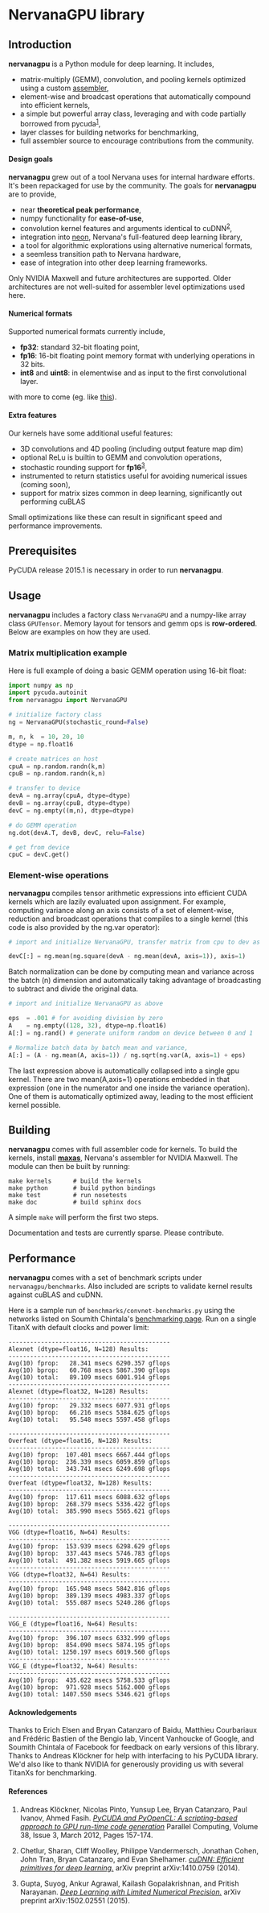 # NervanaGPU library

## Introduction

**nervanagpu** is a Python module for deep learning. It includes,

- matrix-multiply (GEMM), convolution, and pooling kernels optimized using a custom [assembler](https://github.com/NervanaSystems/maxas),
- element-wise and broadcast operations that automatically compound into efficient kernels,
- a simple but powerful array class, leveraging and with code partially borrowed from pycuda<sup>[1](#refs)</sup>,
- layer classes for building networks for benchmarking,
- full assembler source to encourage contributions from the community.

#### Design goals

**nervanagpu** grew out of a tool Nervana uses for internal hardware efforts. It's been repackaged for use by the community. The goals for **nervanagpu** are to provide,

- near **theoretical peak performance**,
- numpy functionality for **ease-of-use**,
- convolution kernel features and arguments identical to cuDNN<sup>[2](#refs)</sup>,
- integration into [neon](https://github.com/NervanaSystems/neon), Nervana's full-featured deep learning library,
- a tool for algorithmic explorations using alternative numerical formats,
- a seemless transition path to Nervana hardware,
- ease of integration into other deep learning frameworks.

Only NVIDIA Maxwell and future architectures are supported. Older architectures are not well-suited for assembler level optimizations used here.

#### Numerical formats

Supported numerical formats currently include,

- **fp32**: standard 32-bit floating point,
- **fp16**: 16-bit floating point memory format with underlying operations in 32 bits.
- **int8** and **uint8**: in elementwise and as input to the first convolutional layer.

with more to come (eg. like [this](https://github.com/NervanaSystems/nervana-lib-gpu-performance-preview)).

#### Extra features

Our kernels have some additional useful features:

- 3D convolutions and 4D pooling (including output feature map dim)
- optional ReLu is builtin to GEMM and convolution operations,
- stochastic rounding support for **fp16**<sup>[3](#refs)</sup>,
- instrumented to return statistics useful for avoiding numerical issues (coming soon),
- support for matrix sizes common in deep learning, significantly out performing cuBLAS

Small optimizations like these can result in significant speed and performance improvements.

## Prerequisites

PyCUDA release 2015.1 is necessary in order to run **nervanagpu**.

## Usage

**nervanagpu** includes a factory class `NervanaGPU` and a numpy-like array class `GPUTensor`. Memory layout for tensors and gemm ops is **row-ordered**. Below are examples on how they are used.

### Matrix multiplication example

Here is full example of doing a basic GEMM operation using 16-bit float:

```python
import numpy as np
import pycuda.autoinit
from nervanagpu import NervanaGPU

# initialize factory class
ng = NervanaGPU(stochastic_round=False)

m, n, k  = 10, 20, 10
dtype = np.float16

# create matrices on host
cpuA = np.random.randn(k,m)
cpuB = np.random.randn(k,n)

# transfer to device
devA = ng.array(cpuA, dtype=dtype)
devB = ng.array(cpuB, dtype=dtype)
devC = ng.empty((m,n), dtype=dtype)

# do GEMM operation
ng.dot(devA.T, devB, devC, relu=False)

# get from device
cpuC = devC.get()
```

### Element-wise operations

**nervanagpu** compiles tensor arithmetic expressions into efficient CUDA kernels which are lazily evaluated upon assignment. For example, computing variance along an axis consists of a set of element-wise, reduction and broadcast operations that compiles to a single kernel (this code is also provided by the ng.var operator):

```python
# import and initialize NervanaGPU, transfer matrix from cpu to dev as above

devC[:] = ng.mean(ng.square(devA - ng.mean(devA, axis=1)), axis=1)

```

Batch normalization can be done by computing mean and variance across the batch (n) dimension and automatically taking advantage of broadcasting to subtract and divide the original data.

```python
# import and initialize NervanaGPU as above

eps  = .001 # for avoiding division by zero
A    = ng.empty((128, 32), dtype=np.float16)
A[:] = ng.rand() # generate uniform random on device between 0 and 1

# Normalize batch data by batch mean and variance,
A[:] = (A - ng.mean(A, axis=1)) / ng.sqrt(ng.var(A, axis=1) + eps)

```
The last expression above is automatically collapsed into a single gpu kernel. There are two mean(A,axis=1) operations embedded in that expression (one in the numerator and one inside the variance operation).  One of them is automatically optimized away, leading to the most efficient kernel possible.

## Building

**nervanagpu** comes with full assembler code for kernels. To build the kernels, install [**maxas**](https://github.com/NervanaSystems/maxas), Nervana's assembler for NVIDIA Maxwell. The module can then be built by running:

    make kernels      # build the kernels
    make python       # build python bindings
    make test         # run nosetests
    make doc          # build sphinx docs

A simple `make` will perform the first two steps.

Documentation and tests are currently sparse. Please contribute.

## Performance

**nervanagpu** comes with a set of benchmark scripts under `nervanagpu/benchmarks`. Also included are scripts to validate kernel results against cuBLAS and cuDNN.

Here is a sample run of `benchmarks/convnet-benchmarks.py` using the networks listed on Soumith Chintala's [benchmarking page](https://github.com/soumith/convnet-benchmarks).  Run on a single TitanX with default clocks and power limit:

    ---------------------------------------------
    Alexnet (dtype=float16, N=128) Results:
    ---------------------------------------------
    Avg(10) fprop:   28.341 msecs 6290.357 gflops
    Avg(10) bprop:   60.768 msecs 5867.390 gflops
    Avg(10) total:   89.109 msecs 6001.914 gflops
    ---------------------------------------------
    Alexnet (dtype=float32, N=128) Results:
    ---------------------------------------------
    Avg(10) fprop:   29.332 msecs 6077.931 gflops
    Avg(10) bprop:   66.216 msecs 5384.625 gflops
    Avg(10) total:   95.548 msecs 5597.458 gflops

    ---------------------------------------------
    Overfeat (dtype=float16, N=128) Results:
    ---------------------------------------------
    Avg(10) fprop:  107.401 msecs 6667.444 gflops
    Avg(10) bprop:  236.339 msecs 6059.859 gflops
    Avg(10) total:  343.741 msecs 6249.698 gflops
    ---------------------------------------------
    Overfeat (dtype=float32, N=128) Results:
    ---------------------------------------------
    Avg(10) fprop:  117.611 msecs 6088.632 gflops
    Avg(10) bprop:  268.379 msecs 5336.422 gflops
    Avg(10) total:  385.990 msecs 5565.621 gflops

    ---------------------------------------------
    VGG (dtype=float16, N=64) Results:
    ---------------------------------------------
    Avg(10) fprop:  153.939 msecs 6298.629 gflops
    Avg(10) bprop:  337.443 msecs 5746.783 gflops
    Avg(10) total:  491.382 msecs 5919.665 gflops
    ---------------------------------------------
    VGG (dtype=float32, N=64) Results:
    ---------------------------------------------
    Avg(10) fprop:  165.948 msecs 5842.816 gflops
    Avg(10) bprop:  389.139 msecs 4983.337 gflops
    Avg(10) total:  555.087 msecs 5240.286 gflops

    ---------------------------------------------
    VGG_E (dtype=float16, N=64) Results:
    ---------------------------------------------
    Avg(10) fprop:  396.107 msecs 6332.999 gflops
    Avg(10) bprop:  854.090 msecs 5874.195 gflops
    Avg(10) total: 1250.197 msecs 6019.560 gflops
    ---------------------------------------------
    VGG_E (dtype=float32, N=64) Results:
    ---------------------------------------------
    Avg(10) fprop:  435.622 msecs 5758.533 gflops
    Avg(10) bprop:  971.928 msecs 5162.000 gflops
    Avg(10) total: 1407.550 msecs 5346.621 gflops


#### Acknowledgements

Thanks to Erich Elsen and Bryan Catanzaro of Baidu, Matthieu Courbariaux and Frédéric Bastien of the Bengio lab, Vincent Vanhoucke of Google, and Soumith Chintala of Facebook for feedback on early versions of this library. Thanks to Andreas Klöckner for help with interfacing to his PyCUDA library.  We'd also like to thank NVIDIA for generously providing us with several TitanXs for benchmarking.


#### References <a name="refs"></a>

1. Andreas Klöckner, Nicolas Pinto, Yunsup Lee, Bryan Catanzaro, Paul Ivanov, Ahmed Fasih.
[*PyCUDA and PyOpenCL: A scripting-based approach to GPU run-time code generation*](http://arxiv.org/abs/0911.3456)
Parallel Computing, Volume 38, Issue 3, March 2012, Pages 157-174.

2. Chetlur, Sharan, Cliff Woolley, Philippe Vandermersch, Jonathan
Cohen, John Tran, Bryan Catanzaro, and Evan Shelhamer.
[*cuDNN: Efficient primitives for deep learning.*](http://arxiv.org/abs/1410.0759)
arXiv preprint arXiv:1410.0759 (2014).

3. Gupta, Suyog, Ankur Agrawal, Kailash Gopalakrishnan, and Pritish Narayanan. [*Deep Learning with Limited Numerical Precision.*](http://arxiv.org/abs/1502.02551) arXiv preprint arXiv:1502.02551 (2015).

